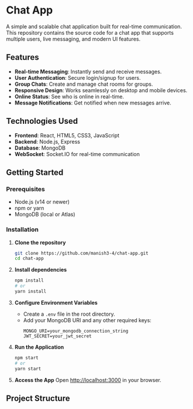 # Chat App

A simple and scalable chat application built for real-time communication. This repository contains the source code for a chat app that supports multiple users, live messaging, and modern UI features.

## Features

- **Real-time Messaging**: Instantly send and receive messages.
- **User Authentication**: Secure login/signup for users.
- **Group Chats**: Create and manage chat rooms for groups.
- **Responsive Design**: Works seamlessly on desktop and mobile devices.
- **Online Status**: See who is online in real-time.
- **Message Notifications**: Get notified when new messages arrive.

## Technologies Used

- **Frontend**: React, HTML5, CSS3, JavaScript
- **Backend**: Node.js, Express
- **Database**: MongoDB
- **WebSocket**: Socket.IO for real-time communication

## Getting Started

### Prerequisites

- Node.js (v14 or newer)
- npm or yarn
- MongoDB (local or Atlas)

### Installation

1. **Clone the repository**
    ```bash
    git clone https://github.com/manish3-4/chat-app.git
    cd chat-app
    ```

2. **Install dependencies**
    ```bash
    npm install
    # or
    yarn install
    ```

3. **Configure Environment Variables**
    - Create a `.env` file in the root directory.
    - Add your MongoDB URI and any other required keys:
        ```
        MONGO_URI=your_mongodb_connection_string
        JWT_SECRET=your_jwt_secret
        ```

4. **Run the Application**
    ```bash
    npm start
    # or
    yarn start
    ```

5. **Access the App**
    Open [http://localhost:3000](http://localhost:3000) in your browser.

## Project Structure
